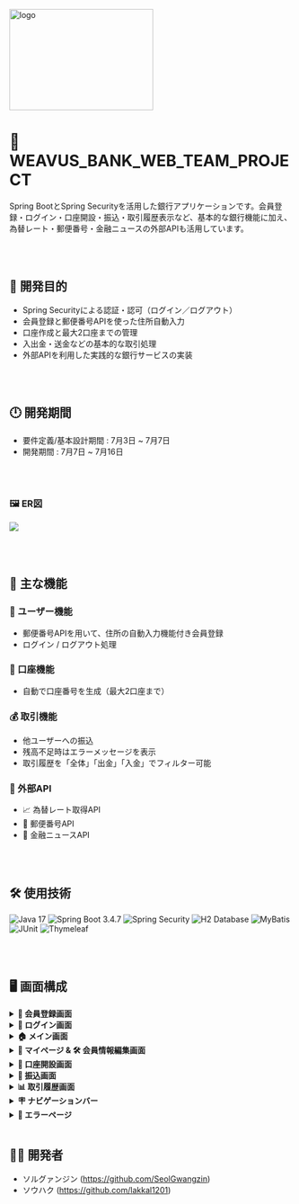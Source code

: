 
<img width="256" height="180" alt="logo" src="https://github.com/user-attachments/assets/d5d2816b-f148-444c-b8eb-cf5b9405aa3a" /><br>

# 💸 WEAVUS_BANK_WEB_TEAM_PROJECT

Spring BootとSpring Securityを活用した銀行アプリケーションです。会員登録・ログイン・口座開設・振込・取引履歴表示など、基本的な銀行機能に加え、為替レート・郵便番号・金融ニュースの外部APIも活用しています。

<br><br>

## 🎯 開発目的

- Spring Securityによる認証・認可（ログイン／ログアウト）
- 会員登録と郵便番号APIを使った住所自動入力
- 口座作成と最大2口座までの管理
- 入出金・送金などの基本的な取引処理
- 外部APIを利用した実践的な銀行サービスの実装

<br><br>

## 🕛 開発期間

- 要件定義/基本設計期間 : 7月3日 ~ 7月7日
- 開発期間 : 7月7日 ~ 7月16日

<br><br>


### 🖼 ER図

<img src="https://github.com/user-attachments/assets/97eb16e9-beef-4abe-a4e6-c57f815116c3"/>

<br><br>


## 🧩 主な機能

### 👤 ユーザー機能
- 郵便番号APIを用いて、住所の自動入力機能付き会員登録
- ログイン / ログアウト処理

### 🏦 口座機能
- 自動で口座番号を生成（最大2口座まで）

### 💰 取引機能
- 他ユーザーへの振込
- 残高不足時はエラーメッセージを表示
- 取引履歴を「全体」「出金」「入金」でフィルター可能

### 🔗 外部API
- 📈 為替レート取得API  
- 🏣 郵便番号API  
- 📰 金融ニュースAPI

<br><br>

## 🛠 使用技術

![Java 17](https://img.shields.io/badge/Java-17-007396?logo=java&logoColor=white)
![Spring Boot 3.4.7](https://img.shields.io/badge/Spring_Boot-3.4.7-6DB33F?logo=springboot&logoColor=white)
![Spring Security](https://img.shields.io/badge/Spring_Security-6DB33F?logo=springsecurity&logoColor=white)
![H2 Database](https://img.shields.io/badge/H2-Database-blue?logo=h2&logoColor=white)
![MyBatis](https://img.shields.io/badge/MyBatis-DB1F29?logo=mybatis&logoColor=white)
![JUnit](https://img.shields.io/badge/JUnit-25A162?logo=junit&logoColor=white)
![Thymeleaf](https://img.shields.io/badge/Thymeleaf-005F0F?logo=thymeleaf&logoColor=white)

<br><br>


## 🖥 画面構成

<details>
<summary><strong>📝 会員登録画面</strong></summary>
<br>
<table>
<thead>
<tr>
<th style="text-align: center;">ケース</th>
<th>説明</th>
<th style="text-align: center;">スクリーンショット</th>
</tr>
</thead>
<tbody>
<tr>
<td style="text-align: center;">✅ <strong>成功</strong></td>
<td>会員登録に成功した場合</td>
<td style="text-align: center;"><img src="https://github.com/user-attachments/assets/9168273b-1659-4735-bdfa-74a1b40b2a4e" width="450" /></td>
</tr>
<tr>
<td style="text-align: center;">❌ <strong>失敗</strong></td>
<td>必須項目が未入力、または郵便番号が存在しない場合</td>
<td style="text-align: center;"><img src="https://github.com/user-attachments/assets/9dea7698-a73f-4759-a99c-2212176bbd22" width="450" /></td>
</tr>
<tr>
<td style="text-align: center;">📄 <strong>設計書</strong></td>
<td colspan="2"><a href="https://docs.google.com/spreadsheets/d/1Oux5XXHSU-IN-z_ANuXZMDzC9TcMDJfK3prxNJUfHBw/edit?gid=0#gid=0">Google Sheetで詳細を確認</a></td>
</tr>
</tbody>
</table>
</details>

<details>
<summary><strong>🔐 ログイン画面</strong></summary>
<br>
<table>
<thead>
<tr>
<th style="text-align: center;">ケース</th>
<th>説明</th>
<th style="text-align: center;">スクリーンショット</th>
</tr>
</thead>
<tbody>
<tr>
<td style="text-align: center;">✅ <strong>成功</strong></td>
<td>ログインに成功した場合</td>
<td style="text-align: center;"><img src="https://github.com/user-attachments/assets/604c81bd-b785-4ac2-bd0a-550f764740b3" width="450" /></td>
</tr>
<tr>
<td style="text-align: center;">❌ <strong>失敗</strong></td>
<td>IDまたはパスワードが一致しない場合</td>
<td style="text-align: center;"><img src="https://github.com/user-attachments/assets/ad69c9b4-0433-42c6-a9be-6763996a3e7c" width="450" /></td>
</tr>
<tr>
<td style="text-align: center;">📄 <strong>設計書</strong></td>
<td colspan="2"><a href="https://docs.google.com/spreadsheets/d/1SXXUprHHZidPBEh9RtzKgrSBP-abRFdkofEKEnj3xvQ/edit?gid=0#gid=0">Google Sheetで詳細を確認</a></td>
</tr>
</tbody>
</table>
</details>

<details>
<summary><strong>🏠 メイン画面</strong></summary>
<br>
<table>
<thead>
<tr>
<th style="text-align: center;">スクリーンショット</th>
<th style="text-align: center;">設計書</th>
</tr>
</thead>
<tbody>
<tr>
<td style="text-align: center;"><img src="https://github.com/user-attachments/assets/0011a3bb-fc24-4258-afa0-6e52f2ce0917" width="450" /></td>
<td style="text-align: center;"><a href="https://docs.google.com/spreadsheets/d/1uzQ8i2kqknaoUJi-BggIRW7yA344FJKcZH_Uu5QwaFs/edit?gid=62595112#gid=62595112">Google Sheetで確認</a></td>
</tr>
</tbody>
</table>
</details>

<details>
<summary><strong>👤 マイページ & 🛠️ 会員情報編集画面</strong></summary>
<br>
<table>
<thead>
<tr>
<th style="text-align: center;">画面</th>
<th style="text-align: center;">スクリーンショット</th>
<th style="text-align: center;">設計書</th>
</tr>
</thead>
<tbody>
<tr>
<td style="text-align: center;"><strong>マイページ</strong></td>
<td style="text-align: center;"><img src="https://github.com/user-attachments/assets/c4f46cbd-8ad0-4238-a564-17aa6e5e6e83" width="450" /></td>
<td style="text-align: center;"><a href="https://docs.google.com/spreadsheets/d/1rhVuuzdr6RTq3veOHmWOSELFM8Xt2p_jSyAzWE9FEko/edit?gid=0#gid=0">Google Sheetで確認</a></td>
</tr>
<tr>
<td style="text-align: center;"><strong>情報編集画面</strong></td>
<td style="text-align: center;"><img src="https://github.com/user-attachments/assets/4c4a6856-8a30-4273-91eb-1928bf97f8fe" width="450" /></td>
<td style="text-align: center;"><a href="https://docs.google.com/spreadsheets/d/1Ie9tur_m7OD7j4M5gyH5azxpBaX7AYuRgJ3Ped8Xq_c/edit?gid=0#gid=0">Google Sheetで確認</a></td>
</tr>
</tbody>
</table>
</details>

<details>
<summary><strong>🏦 口座開設画面</strong></summary>
<br>
<table>
<thead>
<tr>
<th style="text-align: center;">ケース</th>
<th>説明</th>
<th style="text-align: center;">スクリーンショット</th>
</tr>
</thead>
<tbody>
<tr>
<td style="text-align: center;">✅ <strong>成功</strong></td>
<td>口座開設に成功した場合</td>
<td style="text-align: center;"><img src="https://github.com/user-attachments/assets/276bde02-efa1-4bf2-8885-7b34576ee979" width="450" /></td>
</tr>
<tr>
<td style="text-align: center;">❌ <strong>失敗</strong></td>
<td>パスワードの入力ミスなど、入力情報が正しくない場合</td>
<td style="text-align: center;"><img src="https://github.com/user-attachments/assets/3adc9065-02a3-45f2-ae53-961e10aa6f00" width="450" /></td>
</tr>
<tr>
<td style="text-align: center;">❌ <strong>失敗</strong></td>
<td>保有口座がすでに2つある場合</td>
<td style="text-align: center;"><img src="https://github.com/user-attachments/assets/261abf74-f30f-417b-bfaa-05a7e467bf43" width="450" /></td>
</tr>
<tr>
<td style="text-align: center;">📄 <strong>設計書</strong></td>
<td colspan="2"><a href="https://docs.google.com/spreadsheets/d/1A85k9rVbdjujobfqciOWPuYqS2uYYHyKKf7av-CmGOs/edit?gid=0#gid=0">Google Sheetで詳細を確認</a></td>
</tr>
</tbody>
</table>
</details>

<details>
<summary><strong>💸 振込画面</strong></summary>
<br>
<table>
<thead>
<tr>
<th style="text-align: center;">ケース</th>
<th>説明</th>
<th style="text-align: center;">スクリーンショット</th>
</tr>
</thead>
<tbody>
<tr>
<td style="text-align: center;">✅ <strong>成功</strong></td>
<td>振込に成功した場合</td>
<td style="text-align: center;"><img src="https://github.com/user-attachments/assets/75104176-7e79-4d68-9b90-f987da8911b5" width="450" /></td>
</tr>
<tr>
<td style="text-align: center;">❌ <strong>失敗</strong></td>
<td>残高が不足している場合</td>
<td style="text-align: center;"><img src="https://github.com/user-attachments/assets/6f1786af-a4c1-4e83-9247-93d2540a70a6" width="450" /></td>
</tr>
<tr>
<td style="text-align: center;">❌ <strong>失敗</strong></td>
<td>振込先口座番号が間違っている場合</td>
<td style="text-align: center;"><img src="https://github.com/user-attachments/assets/6ee49404-54bc-4120-b015-9a4d805e7330" width="450" /></td>
</tr>
<tr>
<td style="text-align: center;">❌ <strong>失敗</strong></td>
<td>口座のパスワードが間違っている場合</td>
<td style="text-align: center;"><img src="https://github.com/user-attachments/assets/0a9eb2f1-1df1-433b-bd01-3660cb5c796e" width="450" /></td>
</tr>
<tr>
<td style="text-align: center;">📄 <strong>設計書</strong></td>
<td colspan="2"><a href="https://docs.google.com/spreadsheets/d/1TUS2qzg7EEWoNS2kyuT1P0upgMGd7rN-N7HLVI2nfgo/edit?gid=0#gid=0">Google Sheetで詳細を確認</a></td>
</tr>
</tbody>
</table>
</details>

<details>
<summary><strong>📊 取引履歴画面</strong></summary>
<br>
<table>
<thead>
<tr>
<th style="text-align: center;">スクリーンショット</th>
<th style="text-align: center;">設計書</th>
</tr>
</thead>
<tbody>
<tr>
<td style="text-align: center;"><img src="https://github.com/user-attachments/assets/17b107b7-b7a3-4796-84de-1d443b311ea2" width="450" /></td>
<td style="text-align: center;"><a href="https://docs.google.com/spreadsheets/d/1Mizwa1XWfeLWeNwP_A-yFE1o5EnixtR3CLz3_6DUn9s/edit?gid=0#gid=0">Google Sheetで確認</a></td>
</tr>
</tbody>
</table>
</details>

<details>
<summary><strong>🪧 ナビゲーションバー</strong></summary>
<br>
<table>
<thead>
<tr>
<th style="text-align: center;">ログイン状態</th>
<th style="text-align: center;">ログアウト状態</th>
<th style="text-align: center;">設計書</th>
</tr>
</thead>
<tbody>
<tr>
<td style="text-align: center;"><img src="https://github.com/user-attachments/assets/d311f8d0-bb0b-4469-b067-a43118fc5700" width="450" /></td>
<td style="text-align: center;"><img src="https://github.com/user-attachments/assets/e4cfff9d-af2a-4681-a8fc-2aa5579080fb" width="450" /></td>
<td style="text-align: center;"><a href="https://docs.google.com/spreadsheets/d/1CFtX6bLJUVxWQFGSjU5B5cPnsnZKP-GiGaxRqmP4Lbk/edit?gid=0#gid=0">Google Sheetで確認</a></td>
</tr>
</tbody>
</table>
</details>

<details>
<summary><strong>🚫 エラーページ</strong></summary>
<br>
<table>
<thead>
<tr>
<th style="text-align: center;">スクリーンショット</th>
</tr>
</thead>
<tbody>
<tr>
<td style="text-align: center;"><img src="https://github.com/user-attachments/assets/d4865e44-689b-4155-b08c-724dcaacded3" width="450" /></td>
</tr>
</tbody>
</table>
</details>

<br>


## 🤜🤛 開発者
- ソルグァンジン (https://github.com/SeolGwangzin)
- ソウハク (https://github.com/lakkal1201)
